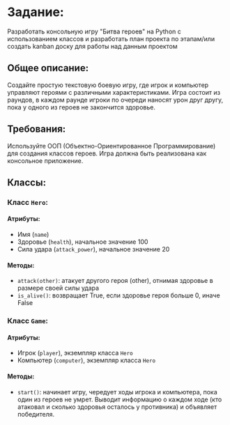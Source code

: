 # Задание:
Разработать консольную игру "Битва героев" на Python с использованием классов и разработать план проекта по этапам/или создать kanban доску для работы над данным проектом

## Общее описание:
Создайте простую текстовую боевую игру, где игрок и компьютер управляют героями с различными характеристиками. Игра состоит из раундов, в каждом раунде игроки по очереди наносят урон друг другу, пока у одного из героев не закончится здоровье.

## Требования:
Используйте ООП (Объектно-Ориентированное Программирование) для создания классов героев.
Игра должна быть реализована как консольное приложение.

## Классы:

### Класс `Hero`:

#### Атрибуты:
* Имя (`name`)
* Здоровье (`health`), начальное значение 100
* Сила удара (`attack_power`), начальное значение 20

#### Методы:
* `attack(other)`: атакует другого героя (other), отнимая здоровье в размере своей силы удара
* `is_alive()`: возвращает True, если здоровье героя больше 0, иначе False

### Класс `Game`:

#### Атрибуты:
* Игрок (`player`), экземпляр класса `Hero`
* Компьютер (`computer`), экземпляр класса `Hero`

#### Методы:
* `start()`: начинает игру, чередует ходы игрока и компьютера, пока один из героев не умрет. Выводит информацию о каждом ходе (кто атаковал и сколько здоровья осталось у противника) и объявляет победителя.